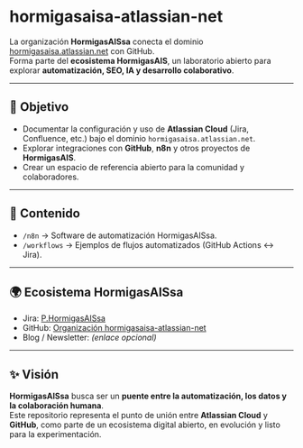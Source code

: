 # hormigasaisa-atlassian-net

La organización **HormigasAISsa** conecta el dominio [hormigasaisa.atlassian.net](https://hormigasaisa.atlassian.net/wiki/x/AQAuB) con GitHub.  
Forma parte del **ecosistema HormigasAIS**, un laboratorio abierto para explorar **automatización, SEO, IA y desarrollo colaborativo**.

---

## 🚀 Objetivo
- Documentar la configuración y uso de **Atlassian Cloud** (Jira, Confluence, etc.) bajo el dominio `hormigasaisa.atlassian.net`.
- Explorar integraciones con **GitHub**, **n8n** y otros proyectos de **HormigasAIS**.
- Crear un espacio de referencia abierto para la comunidad y colaboradores.

---

## 📂 Contenido
- `/n8n` → Software de automatización HormigasAISsa.  
- `/workflows` → Ejemplos de flujos automatizados (GitHub Actions ↔ Jira).  

---

## 🌍 Ecosistema HormigasAISsa
- Jira: [P.HormigasAISsa](https://hormigasaisa.atlassian.net/browse/KAN)  
- GitHub: [Organización hormigasaisa-atlassian-net](https://github.com/hormigasaisa-atlassian-net)  
- Blog / Newsletter: *(enlace opcional)*  

---

## ✨ Visión
**HormigasAISsa** busca ser un **puente entre la automatización, los datos y la colaboración humana**.  
Este repositorio representa el punto de unión entre **Atlassian Cloud** y **GitHub**, como parte de un ecosistema digital abierto, en evolución y listo para la experimentación.
